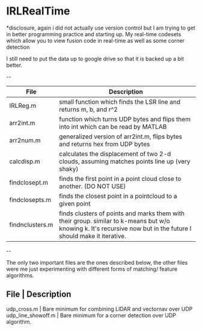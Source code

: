 IRLRealTime
===========

*disclosure, again i did not actually use version control but I am trying to get in better programming practice and starting up.
My real-time codesets which allow you to view fusion code in real-time as well as some corner detection

I still need to put the data up to google drive so that it is backed up a bit better.

--

File		| Description
----------------|--------------
IRLReg.m	| small function which finds the LSR line and returns m, b, and r^2
arr2int.m	| function which turns UDP bytes and flips them into int which can be read by MATLAB
arr2num.m	| generalized version of arr2int.m, flips bytes and returns hex from UDP bytes
calcdisp.m	| calculates the displacement of two 2-d clouds, assuming matches points line up (very shaky)
findclosept.m	| finds the first point in a point cloud close to another.  (DO NOT USE)
findclosepts.m	| finds the closest point in a pointcloud to a given point
findnclusters.m	| finds clusters of points and marks them with their group.  similar to k-means but w/o knowing k.  It's recursive now but in the future I should make it iterative.

--

The only two important files are the ones described below, the other files were me just experimenting with different forms of matching/ feature algorithms.

File			| Description
-------------------------------
udp_cross.m		| Bare minimum for combining LIDAR and vectornav over UDP
udp_line_showoff.m	| Bare minimum for a corner detection over UDP algorithm.


